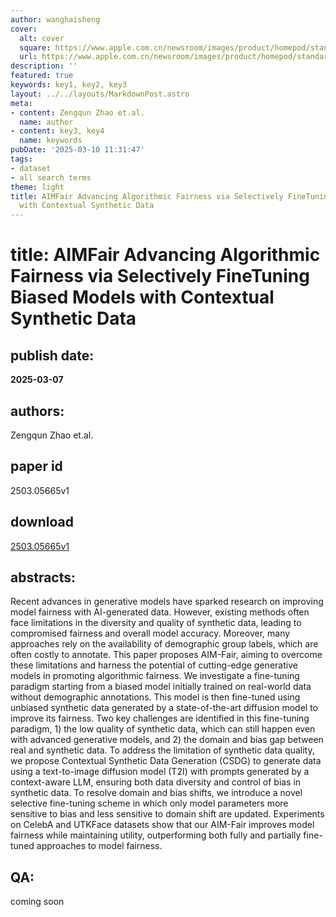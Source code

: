 ```yaml
---
author: wanghaisheng
cover:
  alt: cover
  square: https://www.apple.com.cn/newsroom/images/product/homepod/standard/Apple-HomePod-hero-230118_big.jpg.large_2x.jpg
  url: https://www.apple.com.cn/newsroom/images/product/homepod/standard/Apple-HomePod-hero-230118_big.jpg.large_2x.jpg
description: ''
featured: true
keywords: key1, key2, key3
layout: ../../layouts/MarkdownPost.astro
meta:
- content: Zengqun Zhao et.al.
  name: author
- content: key3, key4
  name: keywords
pubDate: '2025-03-10 11:31:47'
tags:
- dataset
- all search terms
theme: light
title: AIMFair Advancing Algorithmic Fairness via Selectively FineTuning Biased Models
  with Contextual Synthetic Data
---
```


# title: AIMFair Advancing Algorithmic Fairness via Selectively FineTuning Biased Models with Contextual Synthetic Data 
## publish date: 
**2025-03-07** 
## authors: 
  Zengqun Zhao et.al. 
## paper id
2503.05665v1
## download
[2503.05665v1](http://arxiv.org/abs/2503.05665v1)
## abstracts:
Recent advances in generative models have sparked research on improving model fairness with AI-generated data. However, existing methods often face limitations in the diversity and quality of synthetic data, leading to compromised fairness and overall model accuracy. Moreover, many approaches rely on the availability of demographic group labels, which are often costly to annotate. This paper proposes AIM-Fair, aiming to overcome these limitations and harness the potential of cutting-edge generative models in promoting algorithmic fairness. We investigate a fine-tuning paradigm starting from a biased model initially trained on real-world data without demographic annotations. This model is then fine-tuned using unbiased synthetic data generated by a state-of-the-art diffusion model to improve its fairness. Two key challenges are identified in this fine-tuning paradigm, 1) the low quality of synthetic data, which can still happen even with advanced generative models, and 2) the domain and bias gap between real and synthetic data. To address the limitation of synthetic data quality, we propose Contextual Synthetic Data Generation (CSDG) to generate data using a text-to-image diffusion model (T2I) with prompts generated by a context-aware LLM, ensuring both data diversity and control of bias in synthetic data. To resolve domain and bias shifts, we introduce a novel selective fine-tuning scheme in which only model parameters more sensitive to bias and less sensitive to domain shift are updated. Experiments on CelebA and UTKFace datasets show that our AIM-Fair improves model fairness while maintaining utility, outperforming both fully and partially fine-tuned approaches to model fairness.
## QA:
coming soon
